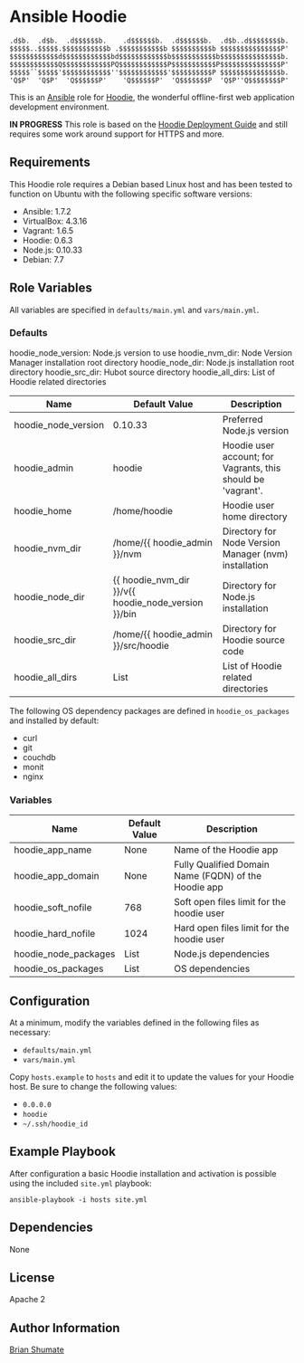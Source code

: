 # Ansible Hoodie

```
.d$b.  .d$b.  .d$$$$$$b.    .d$$$$$$b.  .d$$$$$$b.  .d$b..d$$$$$$$$b.
$$$$$..$$$$$.$$$$$$$$$$$b .$$$$$$$$$$$b $$$$$$$$$$b $$$$$$$$$$$$$$$P'
$$$$$$$$$$$$d$$$$$$$$$$$$bd$$$$$$$$$$$$b$$$$$$$$$$$b$$$$$$$$$$$$$$$b.
$$$$$$$$$$$$Q$$$$$$$$$$$$PQ$$$$$$$$$$$$P$$$$$$$$$$$P$$$$$$$$$$$$$$$P'
$$$$$´`$$$$$'$$$$$$$$$$$$''$$$$$$$$$$$$'$$$$$$$$$$P $$$$$$$$$$$$$$$b.
'Q$P'  'Q$P'  'Q$$$$$$P'    'Q$$$$$$P'  'Q$$$$$$$P  'Q$P''Q$$$$$$$$P'
```

This is an [Ansible](http://www.ansible.com/) role for
[Hoodie](http://hood.ie/), the wonderful offline-first web application
development environment.

**IN PROGRESS** This role is based on the
[Hoodie Deployment Guide](https://github.com/hoodiehq/my-first-hoodie/blob/master/deployment.md)
and still requires some work around support for HTTPS and more.

## Requirements

This Hoodie role requires a Debian based Linux host and has been tested to
function on Ubuntu with the following specific software versions:

* Ansible: 1.7.2
* VirtualBox: 4.3.16
* Vagrant: 1.6.5
* Hoodie: 0.6.3
* Node.js: 0.10.33
* Debian: 7.7

## Role Variables

All variables are specified in `defaults/main.yml` and `vars/main.yml`.

### Defaults

hoodie_node_version: Node.js version to use
hoodie_nvm_dir: Node Version Manager installation root directory
hoodie_node_dir: Node.js installation root directory
hoodie_src_dir: Hubot source directory
hoodie_all_dirs: List of Hoodie related directories


| Name           | Default Value | Description                        |
| -------------- | ------------- | -----------------------------------|
| hoodie_node_version | 0.10.33 | Preferred Node.js version |
| hoodie_admin    | hoodie        | Hoodie user account; for Vagrants, this should be 'vagrant'.
| hoodie_home     | /home/hoodie  | Hoodie user home directory
| hoodie_nvm_dir  | /home/{{ hoodie_admin }}/nvm | Directory for Node Version Manager (nvm) installation |
| hoodie_node_dir | {{ hoodie_nvm_dir }}/v{{ hoodie_node_version }}/bin | Directory for Node.js installation
| hoodie_src_dir | /home/{{ hoodie_admin }}/src/hoodie | Directory for Hoodie source code
| hoodie_all_dirs | List | List of Hoodie related directories

The following OS dependency packages are defined in `hoodie_os_packages` and
installed by default:

* curl
* git
* couchdb
* monit
* nginx

### Variables

| Name            | Default Value | Description                        |
| --------------  | ------------- | -----------------------------------|
| hoodie_app_name | None          |Name of the Hoodie app
| hoodie_app_domain | None       | Fully Qualified Domain Name (FQDN) of the Hoodie app
| hoodie_soft_nofile | 768 | Soft open files limit for the hoodie user
| hoodie_hard_nofile | 1024 | Hard open files limit for the hoodie user
| hoodie_node_packages | List | Node.js dependencies
| hoodie_os_packages | List | OS dependencies

## Configuration

At a minimum, modify the variables defined in the following files as
necessary:

* `defaults/main.yml`
* `vars/main.yml`

Copy `hosts.example` to `hosts` and edit it to update the values for your
Hoodie host. Be sure to change the following values:

* `0.0.0.0`
* `hoodie`
* `~/.ssh/hoodie_id`

## Example Playbook

After configuration a basic Hoodie installation and activation is possible
using the included `site.yml` playbook:

```
ansible-playbook -i hosts site.yml
```

## Dependencies

None

## License

Apache 2

## Author Information

[Brian Shumate](http://brianshumate.com)
